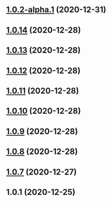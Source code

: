 ## [1.0.2-alpha.1](https://github.com/chrisfactory/react-meta-state/compare/v1.0.2-alpha.0...v1.0.2-alpha.1) (2020-12-31)





## [1.0.14](https://github.com/chrisfactory/react-meta-state/compare/v1.0.13...v1.0.14) (2020-12-28)





## [1.0.13](https://github.com/chrisfactory/react-meta-state/compare/v1.0.12...v1.0.13) (2020-12-28)





## [1.0.12](https://github.com/chrisfactory/react-meta-state/compare/v1.0.11...v1.0.12) (2020-12-28)





## [1.0.11](https://github.com/chrisfactory/react-meta-state/compare/v1.0.10...v1.0.11) (2020-12-28)





## [1.0.10](https://github.com/chrisfactory/react-meta-state/compare/v1.0.9...v1.0.10) (2020-12-28)





## [1.0.9](https://github.com/chrisfactory/react-meta-state/compare/v1.0.8...v1.0.9) (2020-12-28)





## [1.0.8](https://github.com/chrisfactory/react-meta-state/compare/v1.0.7...v1.0.8) (2020-12-28)





## [1.0.7](https://github.com/chrisfactory/react-meta-state/compare/v1.0.1...v1.0.7) (2020-12-27)





## 1.0.1 (2020-12-25)





